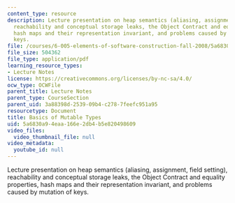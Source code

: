 ```yaml
---
content_type: resource
description: Lecture presentation on heap semantics (aliasing, assignment, field setting),
  reachability and conceptual storage leaks, the Object Contract and equality properties,
  hash maps and their representation invariant, and problems caused by mutation of
  keys.
file: /courses/6-005-elements-of-software-construction-fall-2008/5a6830a94eaa166e2db4b5e820498609_MIT6_005f08_lec16.pdf
file_size: 504362
file_type: application/pdf
learning_resource_types:
- Lecture Notes
license: https://creativecommons.org/licenses/by-nc-sa/4.0/
ocw_type: OCWFile
parent_title: Lecture Notes
parent_type: CourseSection
parent_uid: 3a88398d-2539-09b4-c278-7feefc951a95
resourcetype: Document
title: Basics of Mutable Types
uid: 5a6830a9-4eaa-166e-2db4-b5e820498609
video_files:
  video_thumbnail_file: null
video_metadata:
  youtube_id: null
---
```

Lecture presentation on heap semantics (aliasing, assignment, field setting), reachability and conceptual storage leaks, the Object Contract and equality properties, hash maps and their representation invariant, and problems caused by mutation of keys.